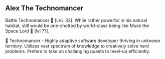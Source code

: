 ## Alex The Technomancer

Battle Technomancer :robot: [LVL 33]. While rather powerful in his natural 
habitat, still would be one-shotted by world-class being like Musk the 
Space Lord :milky_way: [lvl ??].

:robot: Technomancer - Highly adaptive software developer thriving in unknown territory. Utilizes vast spectrum of knowledge to creatively solve hard problems. Prefers to take on challanging quests to level-up efficiently.

